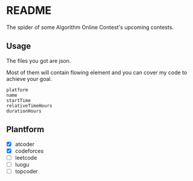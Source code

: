 # README

The spider of some Algorithm Online Contest's upcoming contests.

## Usage

The files you got are json.

Most of them will contain flowing element and you can cover my code to achieve your goal.

```
platform
name
startTime
relativeTimeHours
durationHours
```

## Plantform

- [x] atcoder
- [x] codeforces
- [ ] leetcode
- [ ] luogu
- [ ] topcoder
